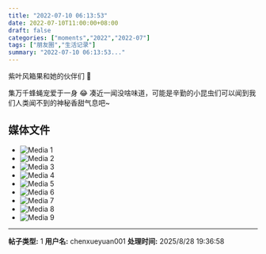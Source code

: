 ```yaml
---
title: "2022-07-10 06:13:53"
date: 2022-07-10T11:00:00+08:00
draft: false
categories: ["moments","2022","2022-07"]
tags: ["朋友圈","生活记录"]
summary: "2022-07-10 06:13:53..."
---
```


紫叶风箱果和她的伙伴们 🐝

​​集万千蜂蝇宠爱于一身 😂 
凑近一闻没啥味道，可能是辛勤的小昆虫们可以闻到我们人类闻不到的神秘香甜气息吧~

## 媒体文件

- ![Media 1](/Moments/photos/2022-07-10/202207100613530.jpg)
- ![Media 2](/Moments/photos/2022-07-10/202207100613531.jpg)
- ![Media 3](/Moments/photos/2022-07-10/202207100613532.jpg)
- ![Media 4](/Moments/photos/2022-07-10/202207100613533.jpg)
- ![Media 5](/Moments/photos/2022-07-10/202207100613534.jpg)
- ![Media 6](/Moments/photos/2022-07-10/202207100613535.jpg)
- ![Media 7](/Moments/photos/2022-07-10/202207100613536.jpg)
- ![Media 8](/Moments/photos/2022-07-10/202207100613537.jpg)
- ![Media 9](/Moments/photos/2022-07-10/202207100613538.jpg)

---

**帖子类型:** 1
**用户名:** chenxueyuan001
**处理时间:** 2025/8/28 19:36:58